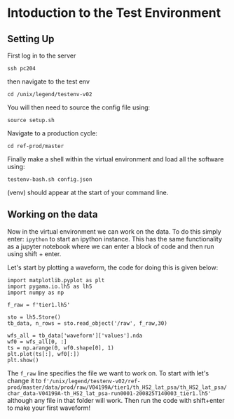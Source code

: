 # Intoduction to the Test Environment

## Setting Up

First log in to the server

`ssh pc204`

then navigate to the test env

`cd /unix/legend/testenv-v02`

You will then need to source the config file using:

`source setup.sh`

Navigate to a production cycle:

`cd ref-prod/master`

Finally make a shell within the virtual environment and load all the software using:

`testenv-bash.sh config.json`

(venv) should appear at the start of your command line.

## Working on the data 

Now in the virtual environment we can work on the data. To do this simply enter:
`ipython`
to start an ipython instance. This has the same functionality as a jupyter notebook where we can
enter a block of code and then run using shift + enter.  

Let's start by plotting a waveform, the code for doing this is given below:

```
import matplotlib.pyplot as plt
import pygama.io.lh5 as lh5
import numpy as np

f_raw = f'tier1.lh5'

sto = lh5.Store()
tb_data, n_rows = sto.read_object('/raw', f_raw,30)

wfs_all = tb_data['waveform']['values'].nda
wf0 = wfs_all[0, :]
ts = np.arange(0, wf0.shape[0], 1)
plt.plot(ts[:], wf0[:])
plt.show()
```
The `f_raw` line specifies the file we want to work on. To start with let's change it to 
`f'/unix/legend/testenv-v02/ref-prod/master/data/prod/raw/V04199A/tier1/th_HS2_lat_psa/th_HS2_lat_psa/char_data-V04199A-th_HS2_lat_psa-run0001-200825T140003_tier1.lh5' `
although any file in that folder will work.
Then run the code with shift+enter to make your first waveform!

